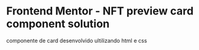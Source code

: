 # Frontend Mentor - NFT preview card component solution
componente de card desenvolvido ultilizando html e css
